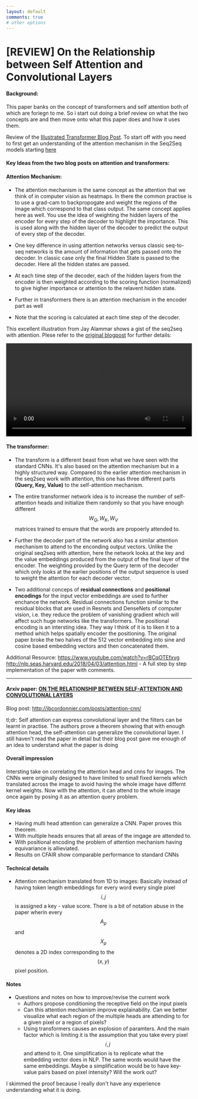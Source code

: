 ```yaml
---
layout: default
comments: true
# other options
---
```

# [REVIEW] On the Relationship between Self Attention and Convolutional Layers

#### Background: 
This paper banks on the concept of transformers and self attention both of which are foriegn to me. So i start out doing a brief review on what the two concepts are and then move onto what this paper does and how it uses them. 

Review of the [Illustrated Transformer Blog Post](http://jalammar.github.io/illustrated-transformer/). To start off with you need to first get an understanding of the attention mechanism in the Seq2Seq models starting [here](https://jalammar.github.io/visualizing-neural-machine-translation-mechanics-of-seq2seq-models-with-attention/)

#### Key Ideas from the two blog posts on attention and transformers: 

#### Attention Mechanism: 
- The attention mechanism is the same concept as the attention that we think of in computer vision as heatmaps. In there the common practise is to use a grad-cam to backpropogate and weight the regions of the image which correspond to that class output. The same concept applies here as well. You use the idea of weighting the hidden layers of the encoder for every step of the decoder to highlight the importance. This is used along with the hidden layer of the decoder to predict the output of every step of the decoder. 

- One key difference in using attention networks versus classic seq-to-seq networks is the amount of information that gets passed onto the decoder. In classic case only the final Hidden State is passed to the decoder. Here all the hidden states are passed. 

- At each time step of the decoder, each of the hidden layers from the encoder is then weighted according to the scoring function (normalized) to give higher importance or attention to the relavent hidden state. 

- Further in transformers there is an attention mechanism in the encoder part as well 

- Note that the scoring is calculated at each time step of the decoder. 

This excellent illustration from Jay Alammar shows a gist of the seq2seq with attention. Plese refer to the [original blogpost](https://jalammar.github.io/visualizing-neural-machine-translation-mechanics-of-seq2seq-models-with-attention/) for further details: 

<video width="100%" height="auto" loop autoplay controls>
   <source src="/images/attention_tensor_dance.mp4" type="video/mp4">
   Your browser does not support the video tag.
</video>

#### The transformer: 

- The transform is a different beast from what we have seen with the standard CNNs. It's also based on the attention mechanism but in a highly structured way. Compared to the earlier attention mechanism in the seq2seq work with attention, this one has three different parts **(Query, Key, Value)** to the self-attention mechanism. 

- The entire transformer network idea is to increase the number of self-attention heads and initialize them randomly so that you have enough different $$ W_Q, W_K, W_V $$ matrices trained to ensure that the words are propoerly attended to. 

- Further the decoder part of the network also has a similar attention mechanism to attend to the enconding output vectors. Unlike the original seq2seq with attention, here the network looks at the key and the value embeddings produced from the output of the final layer of the encoder. The weighting provided by the Query term of the decoder which only looks at the earlier positions of the output sequence is used to weight the attention for each decoder vector.   

- Two additional conceps of **residual connections** and **positional encodings** for the input vector embeddings are used to further enchance the network. Residual connections function similar to the residual blocks that are used in Resnets and DenseNets of computer vision, i.e. they reduce the problem of vanishing gradient which will affect such huge networks like the transformers. The positional encoding is an intersting idea. They way I think of it is to liken it to a method which helps spatially encoder the positioning. The original paper broke the two halves of the 512 vector embedding into sine and cosine based embedding vectors and then concatenated them.  

Additional Resource:
https://www.youtube.com/watch?v=rBCqOTEfxvg
http://nlp.seas.harvard.edu/2018/04/03/attention.html - A full step by step implementation of the paper with comments. 

----

#### Arxiv paper: [ON THE RELATIONSHIP BETWEEN SELF-ATTENTION AND CONVOLUTIONAL LAYERS](https://arxiv.org/abs/1911.03584) 
Blog post: http://jbcordonnier.com/posts/attention-cnn/

tl;dr: Self attention can express convolutional layer and the filters can be learnt in practise. The authors prove a theorem showing that with enough attention head, the self-attention can generalize the convolutional layer. I still haven't read the paper in detail but their blog post gave me enough of an idea to understand what the paper is doing 


#### Overall impression
Intersting take on correlating the attention head and cnns for images. The CNNs were originally designed to have limited to small fixed kernels which translated across the image to avoid having the whole image have differnt kernel weights. Now with the attention, it can attend to the whole image once again by posing it as an attention query problem. 

#### Key ideas
- Having multi head attention can generalize a CNN. Paper proves this theorem. 
- With multiple heads ensures that all areas of the imgage are attended to. 
- With positional encoding the problem of attention mechanism having equivariance is allieviated.
- Results on CFAIR show comparable performance to standard CNNs

#### Technical details
- Attention mechanism translated from 1D to images: Basically instead of having token length embeddings for every word every single pixel $$i,j$$ is assigned a key - value score. There is a bit of notation abuse in the paper wherin every $$A_p$$ and $$X_p$$ denotes a 2D index corresponding to the $$(x,y)$$ pixel position. 

#### Notes
- Questions and notes on how to improve/revise the current work  
   - Authors propose conditioning the receptive field on the input pixels 
   - Can this attention mechanism improve explainability. Can we better visualize what each region of the multiple heads are attending to for a given pixel or a region of pixels? 
   - Using transformers causes an explosion of paramters. And the main factor which is limiting it is the assumption that you take every pixel $$i,j$$ and attend to it. One simplification is to replicate what the embedding vector does in NLP. The same words would have the same embeddings. Maybe a simplification would be to have key-value pairs based on pixel intensity? Will the work out? 
  

I skimmed the proof because I really don't have any experience understanding what it is doing. 
